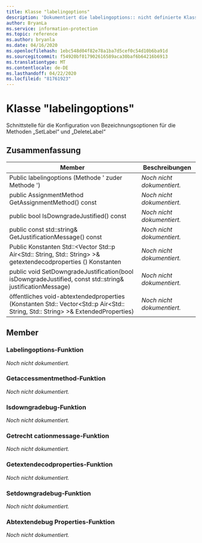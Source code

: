 ```yaml
---
title: Klasse "labelingoptions"
description: 'Dokumentiert die labelingoptions:: nicht definierte Klasse des Microsoft Information Protection (MIP) SDK.'
author: BryanLa
ms.service: information-protection
ms.topic: reference
ms.author: bryanla
ms.date: 04/16/2020
ms.openlocfilehash: 1ebc548d04f82e78a1ba7d5cef0c54d10b6ba91d
ms.sourcegitcommit: f54920bf017902616589aca30baf6b64216b6913
ms.translationtype: MT
ms.contentlocale: de-DE
ms.lasthandoff: 04/22/2020
ms.locfileid: "81761923"
---
```

# <a name="class-labelingoptions"></a>Klasse "labelingoptions" 
Schnittstelle für die Konfiguration von Bezeichnungsoptionen für die Methoden „SetLabel“ und „DeleteLabel“
  
## <a name="summary"></a>Zusammenfassung
 Member                        | Beschreibungen                                
--------------------------------|---------------------------------------------
Public labelingoptions (Methode ' zuder Methode ')  | _Noch nicht dokumentiert._
public AssignmentMethod GetAssignmentMethod() const  | _Noch nicht dokumentiert._
public bool IsDowngradeJustified() const  | _Noch nicht dokumentiert._
public const std::string& GetJustificationMessage() const  | _Noch nicht dokumentiert._
Public Konstanten Std::\<Vector Std::p Air\<Std:: String, Std:: String\> \>& getextendecodproperties () Konstanten  | _Noch nicht dokumentiert._
public void SetDowngradeJustification(bool isDowngradeJustified, const std::string& justificationMessage)  | _Noch nicht dokumentiert._
öffentliches void-abtextendedproperties (Konstanten Std:: Vector\<Std::p Air\<Std:: String, Std:: String\> \>& ExtendedProperties)  | _Noch nicht dokumentiert._
  
## <a name="members"></a>Member
  
### <a name="labelingoptions-function"></a>Labelingoptions-Funktion
_Noch nicht dokumentiert._

  
### <a name="getassignmentmethod-function"></a>Getaccessmentmethod-Funktion
_Noch nicht dokumentiert._

  
### <a name="isdowngradejustified-function"></a>Isdowngradebug-Funktion
_Noch nicht dokumentiert._

  
### <a name="getjustificationmessage-function"></a>Getrecht cationmessage-Funktion
_Noch nicht dokumentiert._

  
### <a name="getextendedproperties-function"></a>Getextendecodproperties-Funktion
_Noch nicht dokumentiert._

  
### <a name="setdowngradejustification-function"></a>Setdowngradebug-Funktion
_Noch nicht dokumentiert._

  
### <a name="setextendedproperties-function"></a>Abtextendebug Properties-Funktion
_Noch nicht dokumentiert._

